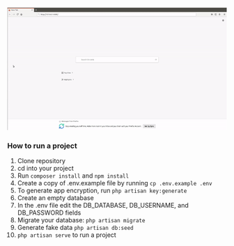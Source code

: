 ![demonstration](https://raw.githubusercontent.com/ZannaZarina/championship/master/championship.gif)

### How to run a project
1. Clone repository
2. cd into your project
3. Run ```composer install``` and ```npm install```
4. Create a copy of .env.example file by running ```cp .env.example .env```
5. To generate app encryption, run ```php artisan key:generate```
6. Create an empty database
7. In the .env file edit the DB_DATABASE, DB_USERNAME, and DB_PASSWORD fields
8. Migrate your database: ```php artisan migrate```
9. Generate fake data ```php artisan db:seed```
10. ```php artisan serve``` to run a project
